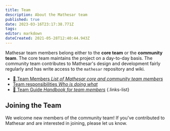 ```yaml
---
title: Team
description: About the Mathesar team
published: true
date: 2023-03-16T23:17:38.771Z
tags: 
editor: markdown
dateCreated: 2021-05-28T12:40:44.943Z
---
```


Mathesar team members belong either to the **core team** or the **community team**. The core team maintains the project on a day-to-day basis. The community team contributes to Mathesar's design and development fairly regularly and has write access to the `mathesar` repository and wiki.

- [:busts_in_silhouette: Team Members *List of Mathesar core and community team members*](/team/members)
- [ Team responsibilities *Who is doing what*](/team/responsibilities.md)
- [:book: Team Guide *Handbook for team members*](/team/guide)
{.links-list}

## Joining the Team
We welcome new members of the community team! If you've contributed to Mathesar and are interested in joining, please let us know.
